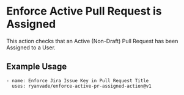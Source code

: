 # Enforce Active Pull Request is Assigned

This action checks that an Active (Non-Draft) Pull Request has been Assigned to a User. 

## Example Usage

```
- name: Enforce Jira Issue Key in Pull Request Title
  uses: ryanvade/enforce-active-pr-assigned-action@v1
```